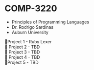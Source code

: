 # COMP-3220
- Principles of Programming Languages<br />
- Dr. Rodrigo Sardinas<br />
- Auburn University

🔹Project 1 - Ruby Lexer<br />
🔸 Project 2 - TBD<br />
🔺 Project 3 - TBD<br />
🔸 Project 4 - TBD<br />
🔹Project 5 - TBD<br />
